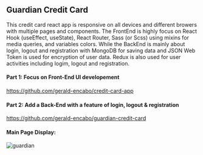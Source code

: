 ## Guardian Credit Card

This credit card react app is responsive on all devices and different browers with multiple pages and components. The FrontEnd is highly focus on React Hook (useEffect, useState), React Router, Sass (or Scss) using mixins for media queries, and variables colors. While the BackEnd is mainly about login, logout and registration with MongoDB for saving data and JSON Web Token is used for encryption of user data. Redux is also used for user activities including logim, logout and registration.

#### Part 1: Focus on Front-End UI developement <br/>
https://github.com/gerald-encabo/credit-card-app

#### Part 2: Add a Back-End with a feature of login, logout & registration <br/>
https://github.com/gerald-encabo/guardian-credit-card

#### Main Page Display:
![guardian](https://user-images.githubusercontent.com/15988182/219907086-0c4c10da-6cd3-4e26-9d4e-eb5aba60f9f4.JPG)
